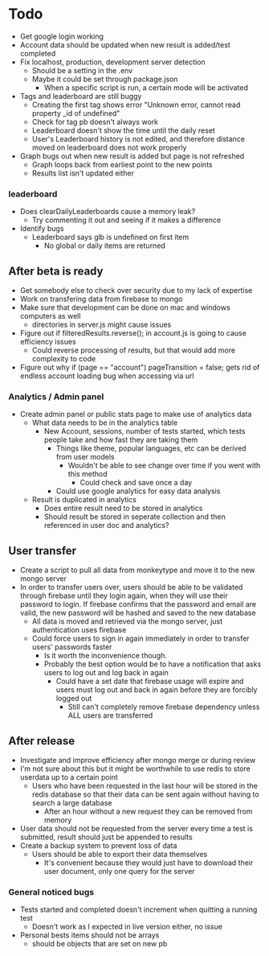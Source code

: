 # Todo

- Get google login working
- Account data should be updated when new result is added/test completed
- Fix localhost, production, development server detection
  - Should be a setting in the .env
  - Maybe it could be set through package.json
    - When a specific script is run, a certain mode will be activated
- Tags and leaderboard are still buggy
  - Creating the first tag shows error "Unknown error, cannot read property \_id of undefined"
  - Check for tag pb doesn't always work
  - Leaderboard doesn't show the time until the daily reset
  - User's Leaderboard history is not edited, and therefore distance moved on leaderboard does not work properly
- Graph bugs out when new result is added but page is not refreshed
  - Graph loops back from earliest point to the new points
  - Results list isn't updated either

### leaderboard

- Does clearDailyLeaderboards cause a memory leak?
  - Try commenting it out and seeing if it makes a difference
- Identify bugs
  - Leaderboard says glb is undefined on first item
    - No global or daily items are returned

## After beta is ready

- Get somebody else to check over security due to my lack of expertise
- Work on transfering data from firebase to mongo
- Make sure that development can be done on mac and windows computers as well
  - directories in server.js might cause issues
- Figure out if filteredResults.reverse(); in account.js is going to cause efficiency issues
  - Could reverse processing of results, but that would add more complexity to code
- Figure out why if (page == "account") pageTransition = false; gets rid of endless account loading bug when accessing via url

### Analytics / Admin panel

- Create admin panel or public stats page to make use of analytics data
  - What data needs to be in the analytics table
    - New Account, sessions, number of tests started, which tests people take and how fast they are taking them
      - Things like theme, popular languages, etc can be derived from user models
        - Wouldn't be able to see change over time if you went with this method
          - Could check and save once a day
      - Could use google analytics for easy data analysis
  - Result is duplicated in analytics
    - Does entire result need to be stored in analytics
    - Should result be stored in seperate collection and then referenced in user doc and analytics?

## User transfer

- Create a script to pull all data from monkeytype and move it to the new mongo server
- In order to transfer users over, users should be able to be validated through firebase until they login again, when they will use their password to login. If firebase confirms that the password and email are valid, the new password will be hashed and saved to the new database
  - All data is moved and retrieved via the mongo server, just authentication uses firebase
  - Could force users to sign in again immediately in order to transfer users' passwords faster
    - Is it worth the inconvenience though.
    - Probably the best option would be to have a notification that asks users to log out and log back in again
      - Could have a set date that firebase usage will expire and users must log out and back in again before they are forcibly logged out
        - Still can't completely remove firebase dependency unless ALL users are transferred

## After release

- Investigate and improve efficiency after mongo merge or during review
- I'm not sure about this but it might be worthwhile to use redis to store userdata up to a certain point
  - Users who have been requested in the last hour will be stored in the redis database so that their data can be sent again without having to search a large database
    - After an hour without a new request they can be removed from memory
- User data should not be requested from the server every time a test is submitted, result should just be appended to results
- Create a backup system to prevent loss of data
  - Users should be able to export their data themselves
    - It's convenient because they would just have to download their user document, only one query for the server

### General noticed bugs

- Tests started and completed doesn't increment when quitting a running test
  - Doesn't work as I expected in live version either, no issue
- Personal bests items should not be arrays
  - should be objects that are set on new pb
